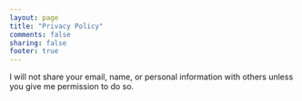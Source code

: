 ```yaml
---
layout: page
title: "Privacy Policy"
comments: false
sharing: false
footer: true
---
```


I will not share your email, name, or personal information with others unless you give me permission to do so.
